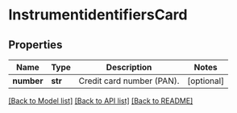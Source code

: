 # InstrumentidentifiersCard

## Properties
Name | Type | Description | Notes
------------ | ------------- | ------------- | -------------
**number** | **str** | Credit card number (PAN). | [optional] 

[[Back to Model list]](../README.md#documentation-for-models) [[Back to API list]](../README.md#documentation-for-api-endpoints) [[Back to README]](../README.md)


